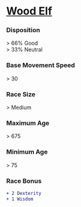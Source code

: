 # **[Wood Elf](https://www.dndbeyond.com/races/elf#WoodElf)**
### **Disposition**
\> 66% Good<br>
\> 33% Neutral
### **Base Movement Speed**
\> 30
### **Race Size**
\> Medium
### **Maximum Age**
\> 675
### **Minimum Age**
\> 75
### **Race Bonus**
```diff
+ 2 Dexterity
+ 1 Wisdom
```
